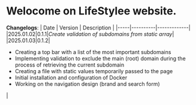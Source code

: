 # Welocome on LifeStylee website.

**Changelogs**:
| Date | Version | Description |
|-----|----------|-------------|
|2025.01.02|0.1.1|_Create validation of subdomains from static array_|
|2025.01.03|0.1.2|<ul> <li> Creating a top bar with a list of the most important subdomains</li> <li> Implementing validation to exclude the main (root) domain during the process of retrieving the current subdomain</li> <li> Creating a file with static values temporarily passed to the page</li> <li> Initial installation and configuration of Docker</li> <li> Working on the navigation design (brand and search form)</li> </ul>|

